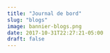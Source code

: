 ```yaml
---
title: "Journal de bord"
slug: "blogs"
image: bannier-blogs.png
date: 2017-10-31T22:27:21-05:00
draft: false
---
```



